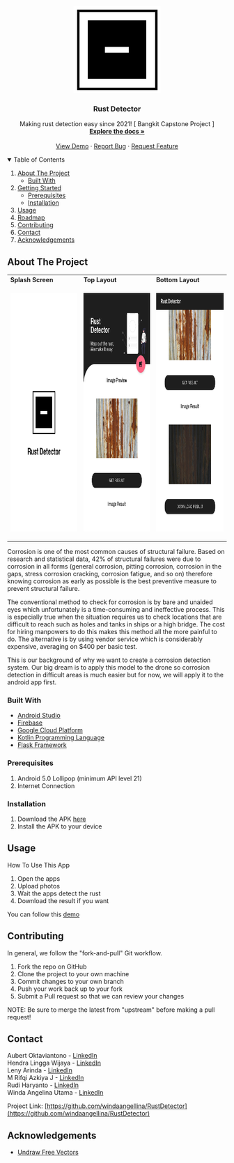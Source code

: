 <!--
*** Thanks for checking out the Best-README-Template. If you have a suggestion
*** that would make this better, please fork the repo and create a pull request
*** or simply open an issue with the tag "enhancement".
*** Thanks again! Now go create something AMAZING! :D
-->



<!-- PROJECT SHIELDS -->
<!--
*** I'm using markdown "reference style" links for readability.
*** Reference links are enclosed in brackets [ ] instead of parentheses ( ).
*** See the bottom of this document for the declaration of the reference variables
*** for contributors-url, forks-url, etc. This is an optional, concise syntax you may use.
*** https://www.markdownguide.org/basic-syntax/#reference-style-links
-->



<!-- PROJECT LOGO -->
<br />
<p align="center">
  <a href="https://github.com/othneildrew/Best-README-Template">
    <img src="images/icon.png" alt="Logo" width="200" height="200">
  </a>

  <h3 align="center">Rust Detector</h3>

  <p align="center">
    Making rust detection easy since 2021! [ Bangkit Capstone Project ]
    <br />
    <a href="https://github.com/windaangellina/RustDetector"><strong>Explore the docs »</strong></a>
    <br />
    <br />
    <a href="https://youtu.be/ERyjl43uAzk">View Demo</a>
    ·
    <a href="https://github.com/windaangellina/RustDetector/issues">Report Bug</a>
    ·
    <a href="https://github.com/windaangellina/RustDetector/issues">Request Feature</a>
  </p>
</p>



<!-- TABLE OF CONTENTS -->
<details open="open">
  <summary>Table of Contents</summary>
  <ol>
    <li>
      <a href="#about-the-project">About The Project</a>
      <ul>
        <li><a href="#built-with">Built With</a></li>
      </ul>
    </li>
    <li>
      <a href="#getting-started">Getting Started</a>
      <ul>
        <li><a href="#prerequisites">Prerequisites</a></li>
        <li><a href="#installation">Installation</a></li>
      </ul>
    </li>
    <li><a href="#usage">Usage</a></li>
    <li><a href="#roadmap">Roadmap</a></li>
    <li><a href="#contributing">Contributing</a></li>
<!--     <li><a href="#license">License</a></li> -->
    <li><a href="#contact">Contact</a></li>
    <li><a href="#acknowledgements">Acknowledgements</a></li>
  </ol>
</details>



<!-- ABOUT THE PROJECT -->
## About The Project

<table>
    <tr>
        <td><strong>     Splash Screen          </strong></td>
        <td><strong>  Top Layout     </strong></td>
      <td> <strong>      Bottom Layout</strong> </td>
    </tr>
    <tr>
        <td>
          <span>&nbsp;&nbsp;&nbsp;&nbsp;&nbsp;&nbsp;&nbsp;&nbsp;</span>
          <img src="images/splashscreen.png" alt="Logo" width="350" height="546.5">
          <span>&nbsp;&nbsp;&nbsp;&nbsp;&nbsp;&nbsp;&nbsp;&nbsp;</span>
        </td>
        <td>
          <span>&nbsp;&nbsp;&nbsp;&nbsp;&nbsp;&nbsp;&nbsp;&nbsp;</span>
          <img src="images/top_layout.png" alt="Logo" width="350" height="546.5">
          <span>&nbsp;&nbsp;&nbsp;&nbsp;&nbsp;&nbsp;&nbsp;&nbsp;</span>
      </td>
      <td>
        <span>&nbsp;&nbsp;&nbsp;&nbsp;&nbsp;&nbsp;&nbsp;&nbsp;</span>
        <img src="images/bottom_layout_crop.png" alt="Logo" width="350" height="546.5">
        <span>&nbsp;&nbsp;&nbsp;&nbsp;&nbsp;&nbsp;&nbsp;&nbsp;</span>
      </td>
    </tr>
</table>
    
Corrosion is one of the most common causes of structural failure. Based on research and statistical data, 42% of structural failures were due to corrosion in all forms (general corrosion, pitting corrosion, corrosion in the gaps, stress corrosion cracking, corrosion fatigue, and so on) therefore knowing corrosion as early as possible is the best preventive measure to prevent structural failure.

The conventional method to check for corrosion is by bare and unaided eyes which unfortunately is a time-consuming and ineffective process. This is especially true when the situation requires us to check locations that are difficult to reach such as holes and tanks in ships or a high bridge. The cost for hiring manpowers to do this makes this method all the more painful to do. The alternative is by using vendor service which is considerably expensive, averaging on $400 per basic test.

This is our background of why we want to create a corrosion detection system. Our big dream is to apply this model to the drone so corrosion detection in difficult areas is much easier but for now, we will apply it to the android app first.


### Built With

* [Android Studio](https://developer.android.com)
* [Firebase](https://firebase.google.com)
* [Google Cloud Platform](https://cloud.google.com)
* [Kotlin Programming Language](https://kotlinlang.org)
* [Flask Framework](https://flask.palletsprojects.com/)



### Prerequisites

1. Android 5.0 Lollipop (minimum API level 21)
2. Internet Connection

### Installation

1. Download the APK [here](http://bit.ly/RustDetectorAPK)
2. Install the APK to your device



<!-- USAGE EXAMPLES -->
## Usage

How To Use This App
1. Open the apps
2. Upload photos
3. Wait the apps detect the rust
4. Download the result if you want

You can follow this [demo](https://youtu.be/ERyjl43uAzk)



<!-- CONTRIBUTING -->
## Contributing

In general, we follow the "fork-and-pull" Git workflow.

1. Fork the repo on GitHub
2. Clone the project to your own machine
3. Commit changes to your own branch
4. Push your work back up to your fork
5. Submit a Pull request so that we can review your changes

NOTE: Be sure to merge the latest from "upstream" before making a pull request!



<!-- LICENSE -->
<!-- ## License

Distributed under the MIT License. See `LICENSE` for more information. -->



<!-- CONTACT -->
## Contact

Aubert Oktaviantono - [LinkedIn](https://www.linkedin.com/in/auboktav/)  <br>
Hendra Lingga Wijaya - [LinkedIn](https://www.linkedin.com/in/hendra-lingga-wijaya-955b80207/)  <br>
Leny Arinda - [LinkedIn](https://www.linkedin.com/in/lenyarinda/)  <br>
M Rifqi Azkiya J - [LinkedIn](https://www.linkedin.com/in/mrazkiya/)  <br>
Rudi Haryanto - [LinkedIn](http://www.linkedin.com/in/rudiharyanto/) <br>
Winda Angelina Utama - [LinkedIn](https://www.linkedin.com/in/winda-angelina-utama/)  <br>

Project Link: [https://github.com/windaangellina/RustDetector](https://github.com/windaangellina/RustDetector)



<!-- ACKNOWLEDGEMENTS -->
## Acknowledgements
* [Undraw Free Vectors](https://undraw.co/illustrations)



<!-- MARKDOWN LINKS & IMAGES -->
<!-- https://www.markdownguide.org/basic-syntax/#reference-style-links -->
[contributors-shield]: https://img.shields.io/github/contributors/othneildrew/Best-README-Template.svg?style=for-the-badge
[contributors-url]: https://github.com/othneildrew/Best-README-Template/graphs/contributors
[forks-shield]: https://img.shields.io/github/forks/othneildrew/Best-README-Template.svg?style=for-the-badge
[forks-url]: https://github.com/othneildrew/Best-README-Template/network/members
[stars-shield]: https://img.shields.io/github/stars/othneildrew/Best-README-Template.svg?style=for-the-badge
[stars-url]: https://github.com/othneildrew/Best-README-Template/stargazers
[issues-shield]: https://img.shields.io/github/issues/othneildrew/Best-README-Template.svg?style=for-the-badge
[issues-url]: https://github.com/othneildrew/Best-README-Template/issues
[license-shield]: https://img.shields.io/github/license/othneildrew/Best-README-Template.svg?style=for-the-badge
[license-url]: https://github.com/othneildrew/Best-README-Template/blob/master/LICENSE.txt
[linkedin-shield]: https://img.shields.io/badge/-LinkedIn-black.svg?style=for-the-badge&logo=linkedin&colorB=555
[linkedin-url]: https://linkedin.com/in/othneildrew
[product-screenshot]: images/screenshot.png
